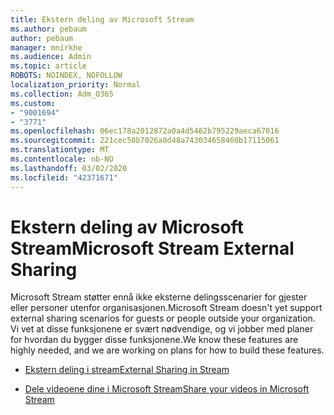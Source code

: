 ```yaml
---
title: Ekstern deling av Microsoft Stream
ms.author: pebaum
author: pebaum
manager: mnirkhe
ms.audience: Admin
ms.topic: article
ROBOTS: NOINDEX, NOFOLLOW
localization_priority: Normal
ms.collection: Adm_O365
ms.custom:
- "9001694"
- "3771"
ms.openlocfilehash: 06ec178a2012872a0a4d5462b795229aeca67016
ms.sourcegitcommit: 221cec50b7026a8d48a743034658460b17115061
ms.translationtype: MT
ms.contentlocale: nb-NO
ms.lasthandoff: 03/02/2020
ms.locfileid: "42371671"
---
```

# <a name="microsoft-stream-external-sharing"></a><span data-ttu-id="d8056-102">Ekstern deling av Microsoft Stream</span><span class="sxs-lookup"><span data-stu-id="d8056-102">Microsoft Stream External Sharing</span></span>

<span data-ttu-id="d8056-103">Microsoft Stream støtter ennå ikke eksterne delingsscenarier for gjester eller personer utenfor organisasjonen.</span><span class="sxs-lookup"><span data-stu-id="d8056-103">Microsoft Stream doesn't yet support external sharing scenarios for guests or people outside your organization.</span></span> <span data-ttu-id="d8056-104">Vi vet at disse funksjonene er svært nødvendige, og vi jobber med planer for hvordan du bygger disse funksjonene.</span><span class="sxs-lookup"><span data-stu-id="d8056-104">We know these features are highly needed, and we are working on plans for how to build these features.</span></span>

- [<span data-ttu-id="d8056-105">Ekstern deling i stream</span><span class="sxs-lookup"><span data-stu-id="d8056-105">External Sharing in Stream</span></span>](https://docs.microsoft.com/en-us/stream/portal-share-video#external-sharing)

- [<span data-ttu-id="d8056-106">Dele videoene dine i Microsoft Stream</span><span class="sxs-lookup"><span data-stu-id="d8056-106">Share your videos in Microsoft Stream</span></span>](https://docs.microsoft.com/en-us/stream/portal-share-video)
